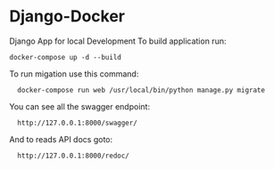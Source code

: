# Django-Docker
Django App for local Development 
 To build application run:
 
    docker-compose up -d --build


To run migation use this command:

      docker-compose run web /usr/local/bin/python manage.py migrate

You can see all the swagger endpoint:

      http://127.0.0.1:8000/swagger/

And to reads API docs goto:

      http://127.0.0.1:8000/redoc/
    
